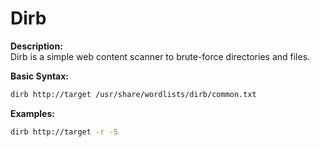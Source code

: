 # Dirb

**Description:**  
Dirb is a simple web content scanner to brute-force directories and files.

**Basic Syntax:**
```bash
dirb http://target /usr/share/wordlists/dirb/common.txt
```

**Examples:**
```bash
dirb http://target -r -S
```
